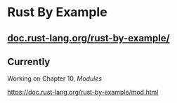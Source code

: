 
# Rust By Example

## [doc.rust-lang.org/rust-by-example/](https://doc.rust-lang.org/rust-by-example/)


## Currently

Working on Chapter 10, *Modules*

https://doc.rust-lang.org/rust-by-example/mod.html

